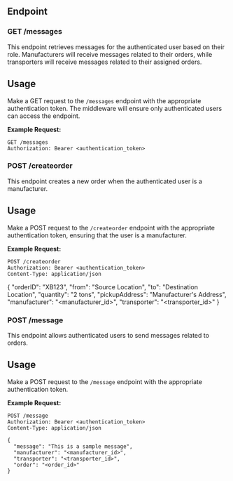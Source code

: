 ## Endpoint

### GET /messages

This endpoint retrieves messages for the authenticated user based on their role. Manufacturers will receive messages related to their orders, while transporters will receive messages related to their assigned orders.

## Usage

Make a GET request to the `/messages` endpoint with the appropriate authentication token. The middleware will ensure only authenticated users can access the endpoint.

**Example Request:**

```http
GET /messages
Authorization: Bearer <authentication_token>
```

### POST /createorder

This endpoint creates a new order when the authenticated user is a manufacturer.

## Usage

Make a POST request to the `/createorder` endpoint with the appropriate authentication token, ensuring that the user is a manufacturer.

**Example Request:**

```http
POST /createorder
Authorization: Bearer <authentication_token>
Content-Type: application/json
```

{
"orderID": "XB123",
"from": "Source Location",
"to": "Destination Location",
"quantity": "2 tons",
"pickupAddress": "Manufacturer's Address",
"manufacturer": "<manufacturer_id>",
"transporter": "<transporter_id>"
}

### POST /message

This endpoint allows authenticated users to send messages related to orders.

## Usage

Make a POST request to the `/message` endpoint with the appropriate authentication token.

**Example Request:**

```http
POST /message
Authorization: Bearer <authentication_token>
Content-Type: application/json

{
  "message": "This is a sample message",
  "manufacturer": "<manufacturer_id>",
  "transporter": "<transporter_id>",
  "order": "<order_id>"
}
```
